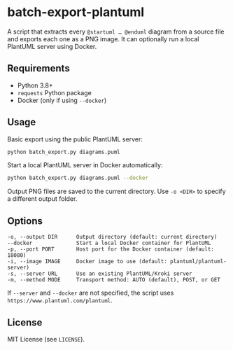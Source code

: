 # batch-export-plantuml

A script that extracts every `@startuml … @enduml` diagram from a source file and exports each one as a PNG image. It can optionally run a local PlantUML server using Docker.

## Requirements

- Python 3.8+
- `requests` Python package
- Docker (only if using `--docker`)

## Usage

Basic export using the public PlantUML server:

```bash
python batch_export.py diagrams.puml
```

Start a local PlantUML server in Docker automatically:

```bash
python batch_export.py diagrams.puml --docker
```

Output PNG files are saved to the current directory. Use `-o <DIR>` to specify a different output folder.

## Options

```
-o, --output DIR      Output directory (default: current directory)
--docker              Start a local Docker container for PlantUML
-p, --port PORT       Host port for the Docker container (default: 18080)
-i, --image IMAGE     Docker image to use (default: plantuml/plantuml-server)
-s, --server URL      Use an existing PlantUML/Kroki server
-m, --method MODE     Transport method: AUTO (default), POST, or GET
```

If `--server` and `--docker` are not specified, the script uses `https://www.plantuml.com/plantuml`.

## License

MIT License (see `LICENSE`).

